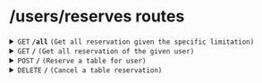 # /users/reserves routes

<details>
<summary><code>GET</code> <code><b>/all</b></code> <code>(Get all reservation given the specific limitation)</code></summary>

##### Query Parameters

> | key     | required | data type | description                               |
> | ------- | -------- | --------- | ----------------------------------------- |
> | date    | true     | string    | date of the reservation e.g. "2024-06-01" |
> | tableid | false    | string    | <b>one</b> specific table id, e.g. 5      |
> | timeidx | false    | string    | <b>one</b> specific timeIndex, e.g. 5     |

##### Responses

```ts
type Reservation = {
  timeidx: number
  tabledate: Date
  tableid: number
}

e.g.
[
    {
        "timeidx": 1,
        "tabledate": "2024-05-31T16:00:00.000Z",
        "tableid": 101
    },
    {
        "timeidx": 2,
        "tabledate": "2024-05-31T16:00:00.000Z",
        "tableid": 102
    }
]
```

> | http code | content-type       | response        |
> | --------- | ------------------ | --------------- |
> | `200`     | `application/json` | `Reservation[]` |
> | `400`     | `text/plain`       | `error message` |

`Reservation[]` could be an empty array.

</details>

<details>
<summary><code>GET</code> <code><b>/</b></code> <code>(Get all reservation of the given user)</code></summary>

##### Headers

> | key           | value          | description   |
> | ------------- | -------------- | ------------- |
> | Authorization | `Bearer token` | The jwt token |

##### Responses

```ts

type userReserve = {
    user_mail: string,
    usedtableid: number,
    tabledate: Date,
    timeidx: number
}


e.g.
[
    {
        "user_mail": "dev@dev.com",
        "usedtableid": 5,
        "tabledate": "2024-06-01T16:00:00.000Z",
        "timeidx": 5
    }
]
```

> | http code | content-type       | response        |
> | --------- | ------------------ | --------------- |
> | `200`     | `application/json` | `userReserve[]` |
> | `400`     | `text/plain`       | `error message` |

</details>

<details>
<summary><code>POST</code> <code><b>/</b></code> <code>(Reserve a table for user)</code></summary>

##### Headers

> | key           | value          | description   |
> | ------------- | -------------- | ------------- |
> | Authorization | `Bearer token` | The jwt token |

##### Body (application/json or application/x-www-form-urlencoded)

> | key       | required | data type | description                               |
> | --------- | -------- | --------- | ----------------------------------------- |
> | date      | true     | string    | date of the reservation e.g. "2024-06-01" |
> | tableid   | true     | string    | <b>one</b> specific table id, e.g. 5      |
> | timeIndex | true     | string    | <b>one</b> specific timeIndex , e.g. 3    |

##### Responses

> | http code | content-type       | response                                                       |
> | --------- | ------------------ | -------------------------------------------------------------- |
> | `200`     | `application/json` | `{"message": "reserved successfully", "reserve": userReserve}` |
> | `400`     | `text/plain`       | `error message`                                                |

</details>

<details>
<summary><code>DELETE</code> <code><b>/</b></code> <code>(Cancel a table reservation)</code></summary>

##### Headers

> | key           | value          | description   |
> | ------------- | -------------- | ------------- |
> | Authorization | `Bearer token` | The jwt token |

##### Body (application/json or application/x-www-form-urlencoded)

> | key     | required | data type | description                               |
> | ------- | -------- | --------- | ----------------------------------------- |
> | date    | true     | string    | date of the reservation e.g. "2024-06-01" |
> | tableid | true     | string    | <b>one</b> specific table id, e.g. 5      |
> | timeidx | true     | string    | <b>one</b> specific timeIndex, e.g. 5     |

##### Responses

> | http code | content-type       | response                                                          |
> | --------- | ------------------ | ----------------------------------------------------------------- |
> | `200`     | `application/json` | `{"message": "Cancelled successfully", "cancelled": userReserve}` |
> | `400`     | `text/plain`       | `error message`                                                   |

</details>
